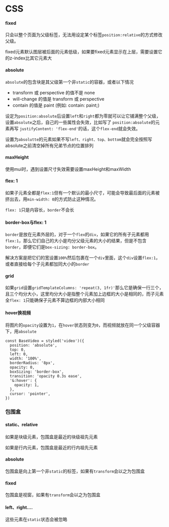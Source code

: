 # CSS

#### fixed

只会以整个页面为父级标签，无法用设定某个标签`position:relative`的方式修改父级。

fixed元素默认图层被后面的元素低级，如果要fixed元素显示在上层，需要设置它的z-index比其它元素大



####  absolute

`absolute`的包含块是其父级第一个非`static`的容器，或者以下情况

- transform 或 perspective 的值不是 none
- will-change 的值是 transform 或 perspective 
- contain 的值是 paint (例如: contain: paint;)

设定为`position:absolute`后设置`left`和`right`都为零就可以让它铺满整个父级，设置`absolute`之后，自己的一些属性会失效，比如写了 `position:absolute`的元素再写 `justifyContent: 'flex-end'`的话，这个`flex-end`就会失效。

设置为`absolutte`的元素如果不写`left、right、top、bottom`就会完全按照写absolute之前清空掉所有兄弟节点的位置排列

#### maxHeight

使用mui时，遇到设置尺寸失效需要设置maxHeight和maxWidth



#### flex: 1

如果子元素全都是`flex:1`但有一个默认的最小尺寸，可能会导致最后面的元素被挤出去，用`min-width: 0`的方式防止这种情况。

`flex: 1`只是内容长，`border`不会长



#### border-box与flex: 1

`border`是放在元素外层的，对于一个`flex`的`div`，如果它的所有子元素都用`flex:1`，那么它们自己的大小是均分父级元素的大小的结果，但是不包含`border`，即便它们是`box-sizing: border-box`。

解决方案是把它们的宽设置`100%`然后包裹在一个`div`里面，这个`div`设置`flex:1`，或者直接给每个子元素都加同大小的`border`



#### grid

如果`grid`设置`gridTemplateColumns: 'repeat(3, 1fr)'`那么它是确保一行三个，且三个均分大小，这里均分大小是指整个元素加上边框的大小是相同的，而子元素全`flex: 1`只能确保子元素不算边框的内部大小相同



#### hover换视频

将图片的`opacity`设置为`1`，在`hover`状态则变为`0`，而视频就放在同一个父级容器下，用`absolute`

```tsx
const BaseVideo = styled('video')({
  position: 'absolute',
  top: 0,
  left: 0,
  width: '100%',
  borderRadius: '8px',
  opacity: 0,
  boxSizing: 'border-box',
  transition: 'opacity 0.3s ease',
  '&:hover': {
    opacity: 1,
  },
  cursor: 'pointer',
})
```



### 包围盒

#### static、relative

如果是块级元素，包围盒是最近的块级祖先元素

如果是行内元素，包围盒是最近的行内祖先元素

#### absolute

包围盒是向上第一个非`static`的标签，如果有`transform`会以之为包围盒

#### fixed

包围盒是视窗，如果有`transform`会以之为包围盒

#### left、right....

这些元素在`static`状态会被忽略

